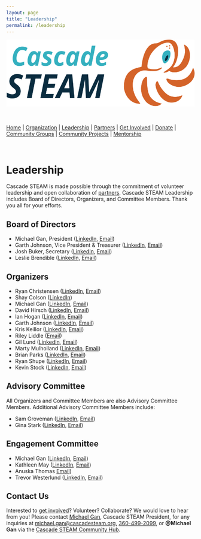 ```yaml
---
layout: page
title: "Leadership"
permalink: /leadership
---
```

<style>
  .header {
	display: none;
  }
  .footer {
	display: none;
  }
</style>

<p align="center"><img src="/assets/images/Cascade_STEAM_horizontal_logo_primary.svg" width="600" height="178" /></p>

<br>

[Home](/) | [Organization](/organization) | [Leadership](/leadership) | [Partners](/partners) | [Get Involved](/get-involved) | [Donate](/donate) | [Community Groups](/community-groups) | [Community Projects](/community-projects) | [Mentorship](/mentorship)

<br>

# Leadership

Cascade STEAM is made possible through the commitment of volunteer leadership and open collaboration of [partners](/partners). Cascade STEAM Leadership includes Board of Directors, Organizers, and Committee Members. Thank you all for your efforts.

## Board of Directors

- Michael Gan, President ([LinkedIn](https://www.linkedin.com/in/michaelbgan), [Email](mailto:michael.gan@cascadesteam.org))
- Garth Johnson, Vice President & Treasurer ([LinkedIn](https://www.linkedin.com/in/growlf), [Email](mailto:garth.johnson@cascadesteam.org))
- Josh Buker, Secretary ([LinkedIn](https://www.linkedin.com/in/joshbuker), [Email](mailto:josh.buker@cascadesteam.org))
- Leslie Brendible ([LinkedIn](https://www.linkedin.com/in/lesliebrendible), [Email](mailto:leslie.brendible@cascadesteam.org))

## Organizers

- Ryan Christensen ([LinkedIn](https://www.linkedin.com/in/rpchristensen), [Email](mailto:ryan.christensen@cascadesteam.org))
- Shay Colson ([LinkedIn](https://www.linkedin.com/in/shaycolson))
- Michael Gan ([LinkedIn](https://www.linkedin.com/in/michaelbgan), [Email](mailto:michael.gan@cascadesteam.org))
- David Hirsch ([LinkedIn](https://www.linkedin.com/in/davidhirsch3), [Email](mailto:david.hirsch@cascadesteam.org))
- Ian Hogan ([LinkedIn](https://www.linkedin.com/in/ianh007), [Email](mailto:ian.hogan@cascadesteam.org))
- Garth Johnson ([LinkedIn](https://www.linkedin.com/in/growlf), [Email](mailto:garth.johnson@cascadesteam.org))
- Kris Keillor ([LinkedIn](https://www.linkedin.com/in/kris-keillor-205199276), [Email](mailto:kris.keillor@cascadesteam.org))
- Riley Liddle ([Email](mailto:riley.liddle@cascadesteam.org))
- Gil Lund ([LinkedIn](https://www.linkedin.com/in/gwlund), [Email](mailto:gil.lund@cascadesteam.org))
- Marty Mulholland ([LinkedIn](https://www.linkedin.com/in/mulholland99), [Email](mailto:marty.mulholland@cascadesteam.org))
- Brian Parks ([LinkedIn](https://www.linkedin.com/in/brian-c-parks), [Email](mailto:brian.parks@cascadesteam.org))
- Ryan Shupe ([LinkedIn](https://www.linkedin.com/in/ryan-shupe-74a48219), [Email](mailto:ryan.shupe@gmail.com))
- Kevin Stock ([LinkedIn](https://www.linkedin.com/in/kevinstock), [Email](mailto:kevin@toolhouse.com))

## Advisory Committee

All Organizers and Committee Members are also Advisory Committee Members. Additional Advisory Committee Members include:

- Sam Groveman ([LinkedIn](https://www.linkedin.com/in/samgroveman), [Email](mailto:sam.groveman@cascadesteam.org))
- Gina Stark ([LinkedIn](https://www.linkedin.com/in/gina-stark-00608a2a), [Email](mailto:gina.stark@cascadesteam.org))

## Engagement Committee

- Michael Gan ([LinkedIn](https://www.linkedin.com/in/michaelbgan), [Email](mailto:michael.gan@cascadesteam.org))
- Kathleen May ([LinkedIn](https://www.linkedin.com/in/kathleenmay/), [Email](mailto:kathleen.may@cascadesteam.org)) 
- Anuska Thomas [Email](mailto:anuska.thomas@cascadesteam.org)) 
- Trevor Westerlund ([LinkedIn](https://www.linkedin.com/in/twesterlund/), [Email](mailto:trevor.westerlund@cascadesteam.org)) 

## Contact Us

Interested to [get involved](/get-involved)? Volunteer? Collaborate? We would love to hear from you! Please contact [Michael Gan](https://www.linkedin.com/in/michaelbgan), Cascade STEAM President, for any inquiries at [michael.gan@cascadesteam.org](mailto:michael.gan@cascadesteam.org), [360-499-2099](tel:3604992099), or **@Michael Gan** via the [Cascade STEAM Community Hub](http://discord.cascadesteam.org).
